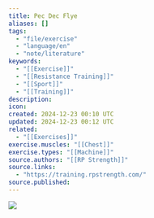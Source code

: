 ```yaml
---
title: Pec Dec Flye
aliases: []
tags:
  - "file/exercise"
  - "language/en"
  - "note/literature"
keywords:
  - "[[Exercise]]"
  - "[[Resistance Training]]"
  - "[[Sport]]"
  - "[[Training]]"
description: 
icon: 
created: 2024-12-23 00:10 UTC
updated: 2024-12-23 00:12 UTC
related:
  - "[[Exercises]]"
exercise.muscles: "[[Chest]]"
exercise.types: "[[Machine]]"
source.authors: "[[RP Strength]]"
source.links:
  - "https://training.rpstrength.com/"
source.published: 
---
```


![](https://www.youtube.com/watch?v=O-OBCfyh9Fw)
